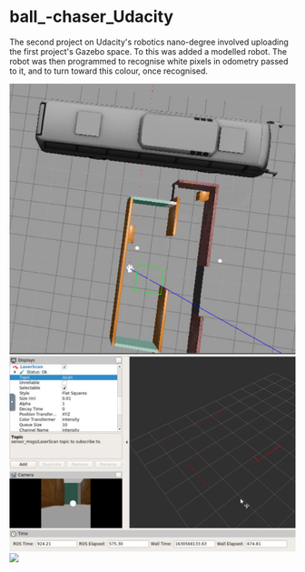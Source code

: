 # ball_-chaser_Udacity
The second project on Udacity's robotics nano-degree involved uploading the first project's Gazebo space. To this was added a modelled robot. The robot was then programmed to recognise white pixels in odometry passed to it, and to turn toward this colour, once recognised.

![](robotics%20images/gazebo%20with%20robot.PNG)
![](robotics%20images/robot%20visualisation%20with%20camera%20and%20laser-scan.PNG)
![](robotics%20images/ball%20chaser%20robotics.gif)
